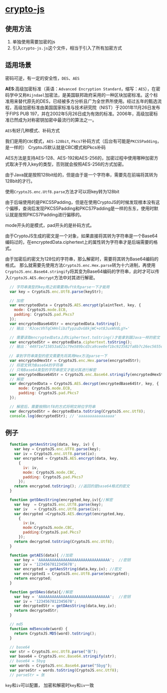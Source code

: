 # [crypto-js](https://github.com/brix/crypto-js)

## 使用方法
1. 单独使用需要加密的js
2. 引入`crypto-js.js`这个文件，相当于引入了所有加密方式

## 适用场景
密码可逆，有一定的安全性，`DES`、`AES`

**AES**:高级加密标准（英语：`Advanced Encryption Standard`，缩写：`AES`），在密码学中又称`Rijndael`加密法，是美国联邦政府采用的一种区块加密标准。这个标准用来替代原先的DES，已经被多方分析且广为全世界所使用。经过五年的甄选流程，高级加密标准由美国国家标准与技术研究院（NIST）于2001年11月26日发布于FIPS PUB 197，并在2002年5月26日成为有效的标准。2006年，高级加密标准已然成为对称密钥加密中最流行的算法之一。

`AES`有好几种模式、补码方式

我们是用的`CBC`模式，`AES-128bit`, `Pkcs7`补码方式（后台有可能是`PKCS5Padding`，是一样的）
CryptoJS默认就是CBC模式和Pkcs补码

AES方法是支持AES-128、AES-192和AES-256的，加密过程中使用哪种加密方式取决于传入key的类型，否则就会按照AES-256的方式加密。

由于Java就是按照128bit给的，但是由于是一个字符串，需要先在前端将其转为128bit的才行。

使用`CryptoJS.enc.Utf8.parse`方法才可以将key转为128bit

由于后端使用的是PKCS5Padding，但是在使用CryptoJS的时候发现根本没有这个偏移，查询后发现PKCS5Padding和PKCS7Padding是一样的东东，使用时默认就是按照PKCS7Padding进行偏移的。

mode开头的是模式，pad开头的是补码方式。

由于CryptoJS生成的密文是一个对象，如果直接将其转为字符串是一个Base64编码过的，在encryptedData.ciphertext上的属性转为字符串才是后端需要的格式。

由于加密后的密文为128位的字符串，那么解密时，需要将其转为Base64编码的格式。
那么就需要先使用方法`CryptoJS.enc.Hex.parse`转为十六进制，再使用`CryptoJS.enc.Base64.stringify`将其变为Base64编码的字符串，此时才可以传入`CryptoJS.AES.decrypt`方法中对其进行解密。

``` js
  // 字符串类型的key用之前需要用uft8先parse一下才能用
  var key = CryptoJS.enc.Utf8.parse(keyStr); 

  // 加密
  var encryptedData = CryptoJS.AES.encrypt(plaintText, key, {  
    mode: CryptoJS.mode.ECB,
    padding: CryptoJS.pad.Pkcs7
  });
  var encryptedBase64Str = encryptedData.toString();
  // 输出：'RJcecVhTqCHHnlibzTypzuDvG8kjWC+ot8JuxWVdLgY='

  // 需要读取encryptedData上的ciphertext.toString()才能拿到跟Java一样的密文
  var encryptedStr = encryptedData.ciphertext.toString();  
  // 输出：'44971e715853a821c79e589bcd3ca9cee0ef1bc923582fa8b7c26ec5655d2e06'
 
　// 拿到字符串类型的密文需要先将其用Hex方法parse一下
  var encryptedHexStr = CryptoJS.enc.Hex.parse(encryptedStr);
  // 将密文转为Base64的字符串
  // 只有Base64类型的字符串密文才能对其进行解密
  var encryptedBase64Str = CryptoJS.enc.Base64.stringify(encryptedHexStr);  
  // 解密
  var decryptedData = CryptoJS.AES.decrypt(encryptedBase64Str, key, {  
      mode: CryptoJS.mode.ECB,
      padding: CryptoJS.pad.Pkcs7
  });

  // 解密后，需要按照Utf8的方式将明文转位字符串
  var decryptedStr = decryptedData.toString(CryptoJS.enc.Utf8);  
  console.log(decryptedStr); // 'aaaaaaaaaaaaaaaa'

```

## 例子
``` js
  function getAesString(data, key, iv) {
    var key = CryptoJS.enc.UTF8.parse(key);
    var iv = CryptoJS.enc.Utf8.parse(iv);
    var encrypted = CryptoJS.AES.encrypt(data, key,
      {
        iv: iv,
        mode: CryptoJS.mode.CBC,
        padding: CryptoJS.pad.Pkcs7
      });
    return encrypted.toString(); //返回的是base64格式的密文
  }

  function getDAesString(encrypted,key,iv){//解密
    var key  = CryptoJS.enc.Utf8.parse(key);
    var iv   = CryptoJS.enc.Utf8.parse(iv);
    var decrypted =CryptoJS.AES.decrypt(encrypted,key,
      {
        iv:iv,
        mode:CryptoJS.mode.CBC,
        padding:CryptoJS.pad.Pkcs7
      });
    return decrypted.toString(CryptoJS.enc.Utf8);     
  } 

  function getAES(data){ //加密
    var key = 'AAAAAAAAAAAAAAAAAAAAAAAAAAAAAAAA';  //密钥
    var iv = '1234567812345678';
    var encrypted = getAesString(data,key,iv); //密文
    var encrypted1 = CryptoJS.enc.Utf8.parse(encrypted);
    return encrypted;
  }

  function getDAes(data){//解密
    var key = 'AAAAAAAAAAAAAAAAAAAAAAAAAAAAAAAA';  //密钥
    var iv = '1234567812345678';
    var decryptedStr = getDAesString(data,key,iv);
    return decryptedStr;
  }

  // md5
  function md5encode(word) {
    return CryptoJS.MD5(word).toString();
  }

  // base64
  var str = CryptoJS.enc.Utf8.parse("张");
  var base64 = CryptoJS.enc.Base64.stringify(str);
  // base64 = 5byg
  var words = CryptoJS.enc.Base64.parse("5byg");
  var parseStr = words.toString(CryptoJS.enc.Utf8);
  // parseStr = 张
```
`key`和`iv`可以配置， 加密和解密时`key`和`iv`一致